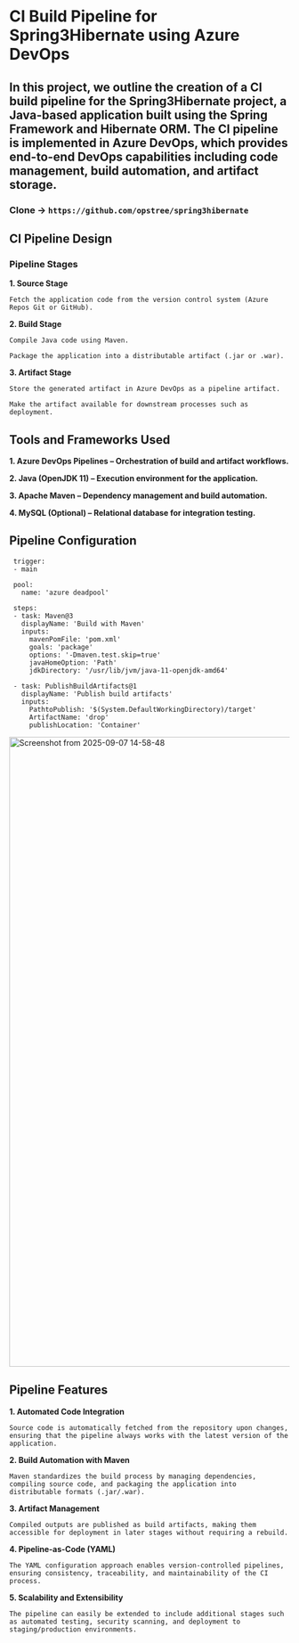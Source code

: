 # CI Build Pipeline for Spring3Hibernate using Azure DevOps

## In this project, we outline the creation of a CI build pipeline for the Spring3Hibernate project, a Java-based application built using the Spring Framework and Hibernate ORM. The CI pipeline is implemented in Azure DevOps, which provides end-to-end DevOps capabilities including code management, build automation, and artifact storage.

### **Clone** -> `https://github.com/opstree/spring3hibernate`


## CI Pipeline Design

### Pipeline Stages

**1. Source Stage**

`Fetch the application code from the version control system (Azure Repos Git or GitHub).`

**2. Build Stage**

`Compile Java code using Maven.`

`Package the application into a distributable artifact (.jar or .war).`
  
**3. Artifact Stage**

`Store the generated artifact in Azure DevOps as a pipeline artifact.`

`Make the artifact available for downstream processes such as deployment.`


## Tools and Frameworks Used

**1. Azure DevOps Pipelines – Orchestration of build and artifact workflows.**

**2. Java (OpenJDK 11) – Execution environment for the application.**

**3. Apache Maven – Dependency management and build automation.**

**4. MySQL (Optional) – Relational database for integration testing.**


## Pipeline Configuration

     trigger:
     - main  
     
     pool:
       name: 'azure deadpool'   
     
     steps:
     - task: Maven@3
       displayName: 'Build with Maven'
       inputs:
         mavenPomFile: 'pom.xml'
         goals: 'package'
         options: '-Dmaven.test.skip=true'
         javaHomeOption: 'Path'
         jdkDirectory: '/usr/lib/jvm/java-11-openjdk-amd64'
     
     - task: PublishBuildArtifacts@1
       displayName: 'Publish build artifacts'
       inputs:
         PathtoPublish: '$(System.DefaultWorkingDirectory)/target'
         ArtifactName: 'drop'
         publishLocation: 'Container'



<img width="1919" height="1131" alt="Screenshot from 2025-09-07 14-58-48" src="https://github.com/user-attachments/assets/ce81a364-f0f5-4bb7-8b91-71e0e25ad637" />


## Pipeline Features


**1. Automated Code Integration**

`Source code is automatically fetched from the repository upon changes, ensuring that the pipeline always works with the latest version of the application.`


**2. Build Automation with Maven**

`Maven standardizes the build process by managing dependencies, compiling source code, and packaging the application into distributable formats (.jar/.war).`
     

**3. Artifact Management**

`Compiled outputs are published as build artifacts, making them accessible for deployment in later stages without requiring a rebuild.`


**4. Pipeline-as-Code (YAML)**

`The YAML configuration approach enables version-controlled pipelines, ensuring consistency, traceability, and maintainability of the CI process.`


**5. Scalability and Extensibility**

`The pipeline can easily be extended to include additional stages such as automated testing, security scanning, and deployment to staging/production environments.`

